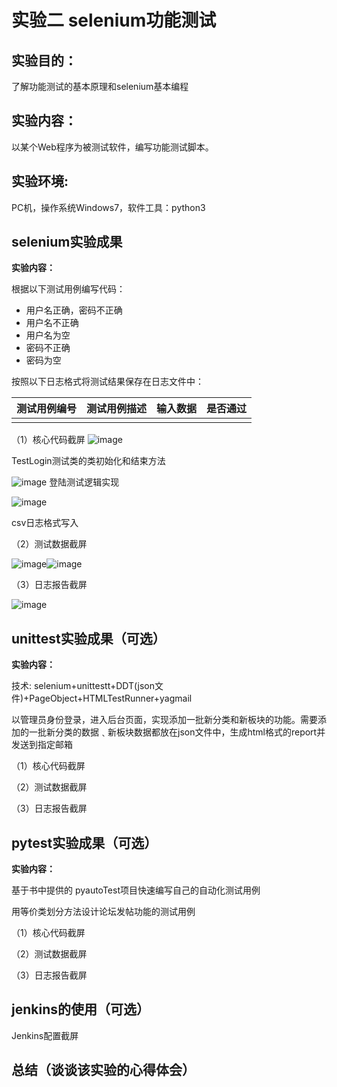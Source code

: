 # 实验二 selenium功能测试



## 实验目的：

了解功能测试的基本原理和selenium基本编程

## 实验内容：

以某个Web程序为被测试软件，编写功能测试脚本。

## 实验环境:

PC机，操作系统Windows7，软件工具：python3

## selenium实验成果

**实验内容：**



根据以下测试用例编写代码：

* 用户名正确，密码不正确
* 用户名不正确
* 用户名为空
* 密码不正确
* 密码为空

按照以下日志格式将测试结果保存在日志文件中：

|测试用例编号|测试用例描述|输入数据|是否通过|
|:----|:----|:----|:----|
|    |    |    |    |

（1）核心代码截屏
![image](https://user-images.githubusercontent.com/58586834/117153109-3e5bf380-aded-11eb-88de-0a4c6542c683.png)

TestLogin测试类的类初始化和结束方法

![image](https://user-images.githubusercontent.com/58586834/117153123-41ef7a80-aded-11eb-9bd5-f191caca3ecd.png)
登陆测试逻辑实现

![image](https://user-images.githubusercontent.com/58586834/117153173-4ddb3c80-aded-11eb-9f6f-3d6d2e5e77f6.png)

csv日志格式写入

（2）测试数据截屏

![image](https://user-images.githubusercontent.com/58586834/117153234-5c295880-aded-11eb-99fe-43589f7d4793.png)![image](https://user-images.githubusercontent.com/58586834/117153247-60557600-aded-11eb-9902-ef99fb3f6914.png)


（3）日志报告截屏

![image](https://user-images.githubusercontent.com/58586834/117153279-64819380-aded-11eb-8242-2e2781e21732.png)

## unittest实验成果（可选）

**实验内容：**

技术: selenium+unittestt+DDT(json文件)+PageObject+HTMLTestRunner+yagmail

以管理员身份登录，进入后台页面，实现添加一批新分类和新板块的功能。需要添加的一批新分类的数据﹑新板块数据都放在json文件中，生成html格式的report并发送到指定邮箱

（1）核心代码截屏

（2）测试数据截屏

（3）日志报告截屏

## pytest实验成果（可选）

**实验内容：**

基于书中提供的 pyautoTest项目快速编写自己的自动化测试用例

用等价类划分方法设计论坛发帖功能的测试用例

（1）核心代码截屏

（2）测试数据截屏

（3）日志报告截屏

## jenkins的使用（可选）

Jenkins配置截屏

## **总结（谈谈该实验的心得体会）**


























